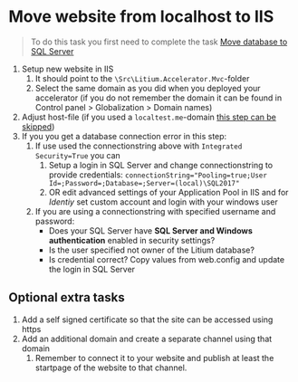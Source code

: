 # Move website from localhost to IIS

> To do this task you first need to complete the task [Move database to SQL Server](../Move%20database%20to%20SQL%20Server)

1. Setup new website in IIS
    1. It should point to the `\Src\Litium.Accelerator.Mvc`-folder
    1. Select the same domain as you did when you deployed your accelerator (if you do not remember the domain it can be found in Control panel > Globalization > Domain names)
1. Adjust host-file (if you used a `localtest.me`-domain [this step can be skipped](http://readme.localtest.me/))
1. If you you get a database connection error in this step:
    1. If use used the connectionstring above with `Integrated Security=True` you can
        1. Setup a login in SQL Server and change connectionstring to provide credentials: `connectionString="Pooling=true;User Id=;Password=;Database=;Server=(local)\SQL2017"`
        1. OR edit advanced settings of your Application Pool in IIS and for _Identiy_ set custom account and login with your windows user
    1. If you are using a connectionstring with specified username and password:
        * Does your SQL Server have **SQL Server and Windows authentication** enabled in security settings?
        * Is the user specified not owner of the Litium database?
        * Is credential correct? Copy values from web.config and update the login in SQL Server
        
## Optional extra tasks

1. Add a self signed certificate so that the site can be accessed using https
1. Add an additional domain and create a separate channel using that domain
    1. Remember to connect it to your website and publish at least the startpage of the website to that channel.

